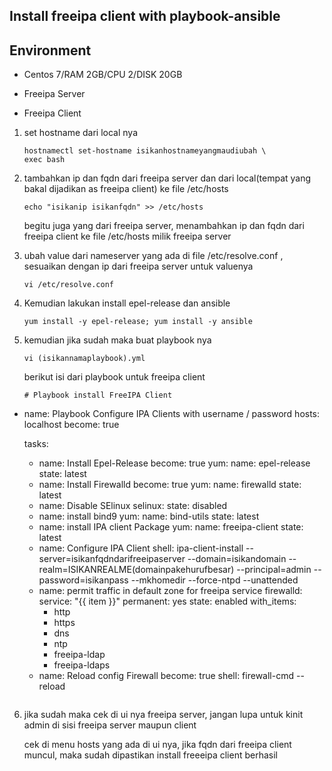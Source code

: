 ## Install freeipa client with playbook-ansible

## Environment

- Centos 7/RAM 2GB/CPU 2/DISK 20GB

- Freeipa Server 

- Freeipa Client

1. set hostname dari local nya

   ```
   hostnamectl set-hostname isikanhostnameyangmaudiubah \
   exec bash
   ```
2. tambahkan ip dan fqdn dari freeipa server dan dari local(tempat yang bakal dijadikan as freeipa client) ke file /etc/hosts

   ```
   echo "isikanip isikanfqdn" >> /etc/hosts
   ```
   begitu juga yang dari freeipa server, menambahkan ip dan fqdn dari freeipa client ke file /etc/hosts milik freeipa server

3. ubah value dari nameserver yang ada di file /etc/resolve.conf , sesuaikan dengan ip dari freeipa server untuk valuenya

   ```
   vi /etc/resolve.conf
   ``` 
4. Kemudian lakukan install epel-release dan ansible

   ```
   yum install -y epel-release; yum install -y ansible
   ```
5. kemudian jika sudah maka buat playbook nya
   
   ```
   vi (isikannamaplaybook).yml
   ```
   berikut isi dari playbook untuk freeipa client
   
   ```
   # Playbook install FreeIPA Client
- name: Playbook Configure IPA Clients with username / password
  hosts: localhost
  become: true

  tasks:
    - name: Install Epel-Release
      become: true
      yum:
        name: epel-release
        state: latest
    - name: Install Firewalld
      become: true
      yum:
        name: firewalld
        state: latest
    - name: Disable SElinux
      selinux:
        state: disabled
    - name: install bind9
      yum:
        name: bind-utils
        state: latest
    - name: install IPA client Package
      yum:
        name: freeipa-client
        state: latest
    - name: Configure IPA Client 
      shell: ipa-client-install --server=isikanfqdndarifreeipaserver --domain=isikandomain --realm=ISIKANREALME(domainpakehurufbesar) --principal=admin --password=isikanpass --mkhomedir --force-ntpd --unattended
    - name: permit traffic in default zone for freeipa service
      firewalld:
        service: "{{ item }}"
        permanent: yes
        state: enabled
      with_items:
       - http
       - https
       - dns
       - ntp
       - freeipa-ldap
       - freeipa-ldaps
    - name: Reload config Firewall
      become: true
      shell: firewall-cmd --reload
      ```

6. jika sudah maka cek di ui nya freeipa server, jangan lupa untuk kinit admin di sisi freeipa server maupun client

   cek di menu hosts yang ada di ui nya, jika fqdn dari freeipa client muncul, maka sudah dipastikan install freeeipa client berhasil

